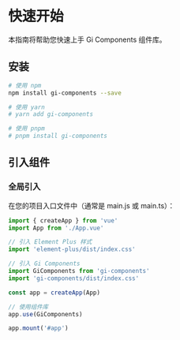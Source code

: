 # 快速开始

本指南将帮助您快速上手 Gi Components 组件库。

## 安装

```bash
# 使用 npm
npm install gi-components --save

# 使用 yarn
# yarn add gi-components

# 使用 pnpm
# pnpm install gi-components
```

## 引入组件

### 全局引入

在您的项目入口文件中（通常是 main.js 或 main.ts）：

```js
import { createApp } from 'vue'
import App from './App.vue'

// 引入 Element Plus 样式
import 'element-plus/dist/index.css'

// 引入 Gi Components
import GiComponents from 'gi-components'
import 'gi-components/dist/index.css'

const app = createApp(App)

// 使用组件库
app.use(GiComponents)

app.mount('#app')
```